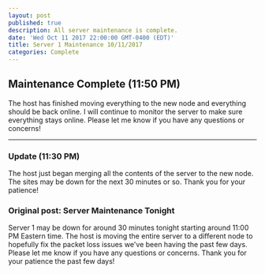 ```yaml
---
layout: post
published: true
description: All server maintenance is complete.
date: 'Wed Oct 11 2017 22:00:00 GMT-0400 (EDT)'
title: Server 1 Maintenance 10/11/2017
categories: Complete
---
```

## Maintenance Complete (11:50 PM)

The host has finished moving everything to the new node and everything should be back online. I will continue to monitor the server to make sure everything stays online. Please let me know if you have any questions or concerns!

---

### Update (11:30 PM)

The host just began merging all the contents of the server to the new node. The sites may be down for the next 30 minutes or so. Thank you for your patience!

### Original post: Server Maintenance Tonight

Server 1 may be down for around 30 minutes tonight starting around 11:00 PM Eastern time. The host is moving the entire server to a different node to hopefully fix the packet loss issues we've been having the past few days. Please let me know if you have any questions or concerns. Thank you for your patience the past few days!
